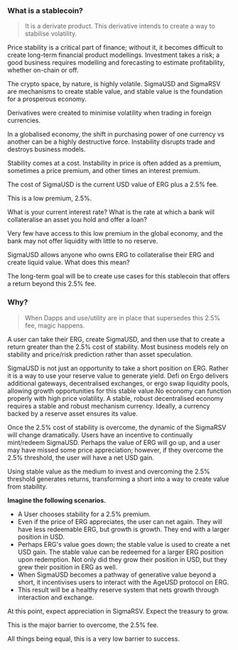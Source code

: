 
### What is a stablecoin?

> It is a derivate product. This derivative intends to create a way to stabilise volatility.

Price stability is a critical part of finance; without it, it becomes difficult to create long-term financial product modellings. Investment takes a risk; a good business requires modelling and forecasting to estimate profitability, whether on-chain or off.

The crypto space, by nature, is highly volatile. SigmaUSD and SigmaRSV are mechanisms to create stable value, and stable value is the foundation for a prosperous economy.

Derivatives were created to minimise volatility when trading in foreign currencies.

In a globalised economy, the shift in purchasing power of one currency vs another can be a highly destructive force. Instability disrupts trade and destroys business models.

Stability comes at a cost. Instability in price is often added as a premium, sometimes a price premium, and other times an interest premium.

The cost of SigmaUSD is the current USD value of ERG plus a 2.5% fee.

This is a low premium, 2.5%.

What is your current interest rate? What is the rate at which a bank will collateralise an asset you hold and offer a loan?

Very few have access to this low premium in the global economy, and the bank may not offer liquidity with little to no reserve.

SigmaUSD allows anyone who owns ERG to collateralise their ERG and create liquid value. What does this mean?

The long-term goal will be to create use cases for this stablecoin that offers a return beyond this 2.5% fee.

### Why?

> When Dapps and use/utility are in place that supersedes this 2.5% fee, magic happens.

A user can take their ERG, create SigmaUSD, and then use that to create a return greater than the 2.5% cost of stability. Most business models rely on stability and price/risk prediction rather than asset speculation.

SigmaUSD is not just an opportunity to take a short position on ERG. Rather it is a way to use your reserve value to generate yield. Defi on Ergo delivers additional gateways, decentralised exchanges, or ergo swap liquidity pools, allowing growth opportunities for this stable value.No economy can function properly with high price volatility. A stable, robust decentralised economy requires a stable and robust mechanism currency. Ideally, a currency backed by a reserve asset ensures its value.  

Once the 2.5% cost of stability is overcome, the dynamic of the SigmaRSV will change dramatically. Users have an incentive to continually mint/redeem SigmaUSD. Perhaps the value of ERG will go up, and a user may have missed some price appreciation; however, if they overcome the 2.5% threshold, the user will have a net USD gain.

Using stable value as the medium to invest and overcoming the 2.5% threshold generates returns, transforming a short into a way to create value from stability.

**Imagine the following scenarios.**

- A User chooses stability for a 2.5% premium.
- Even if the price of ERG appreciates, the user can net again. They will have less redeemable ERG, but growth is growth. They end with a larger position in USD.
- Perhaps ERG's value goes down; the stable value is used to create a net USD gain. The stable value can be redeemed for a larger ERG position upon redemption. Not only did they grow their position in USD, but they grew their position in ERG as well.
- When SigmaUSD becomes a pathway of generative value beyond a short, it incentivises users to interact with the AgeUSD protocol on ERG.
- This result will be a healthy reserve system that nets growth through interaction and exchange.

At this point, expect appreciation in SigmaRSV. Expect the treasury to grow.

This is the major barrier to overcome, the 2.5% fee.

All things being equal, this is a very low barrier to success.
